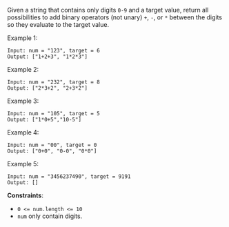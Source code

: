 Given a string that contains only digits `0-9` and a target value, return all possibilities to add binary operators (not unary) `+`, `-`, or `*` between the digits so they evaluate to the target value.

Example 1:
```
Input: num = "123", target = 6
Output: ["1+2+3", "1*2*3"] 
```

Example 2:
```
Input: num = "232", target = 8
Output: ["2*3+2", "2+3*2"]
```

Example 3:
```
Input: num = "105", target = 5
Output: ["1*0+5","10-5"]
```

Example 4:
```
Input: num = "00", target = 0
Output: ["0+0", "0-0", "0*0"]
```

Example 5:
```
Input: num = "3456237490", target = 9191
Output: []
```

**Constraints**:
* `0 <= num.length <= 10`
* `num` only contain digits.